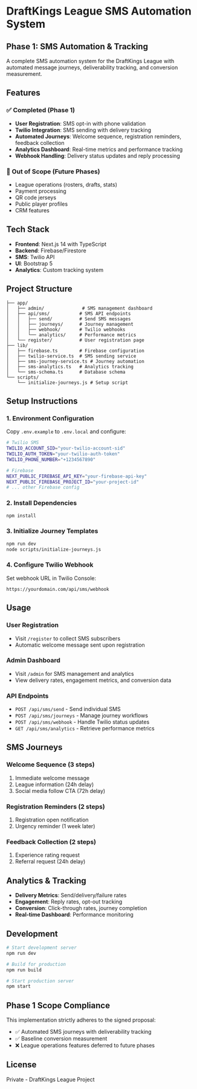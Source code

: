 # DraftKings League SMS Automation System

## Phase 1: SMS Automation & Tracking

A complete SMS automation system for the DraftKings League with automated message journeys, deliverability tracking, and conversion measurement.

## Features

### ✅ Completed (Phase 1)
- **User Registration**: SMS opt-in with phone validation
- **Twilio Integration**: SMS sending with delivery tracking
- **Automated Journeys**: Welcome sequence, registration reminders, feedback collection
- **Analytics Dashboard**: Real-time metrics and performance tracking
- **Webhook Handling**: Delivery status updates and reply processing

### 🚫 Out of Scope (Future Phases)
- League operations (rosters, drafts, stats)
- Payment processing
- QR code jerseys
- Public player profiles
- CRM features

## Tech Stack

- **Frontend**: Next.js 14 with TypeScript
- **Backend**: Firebase/Firestore
- **SMS**: Twilio API
- **UI**: Bootstrap 5
- **Analytics**: Custom tracking system

## Project Structure

```
├── app/
│   ├── admin/              # SMS management dashboard
│   ├── api/sms/           # SMS API endpoints
│   │   ├── send/          # Send SMS messages
│   │   ├── journeys/      # Journey management
│   │   ├── webhook/       # Twilio webhooks
│   │   └── analytics/     # Performance metrics
│   └── register/          # User registration page
├── lib/
│   ├── firebase.ts        # Firebase configuration
│   ├── twilio-service.ts  # SMS sending service
│   ├── sms-journey-service.ts # Journey automation
│   ├── sms-analytics.ts   # Analytics tracking
│   └── sms-schema.ts      # Database schema
└── scripts/
    └── initialize-journeys.js # Setup script
```

## Setup Instructions

### 1. Environment Configuration

Copy `.env.example` to `.env.local` and configure:

```bash
# Twilio SMS
TWILIO_ACCOUNT_SID="your-twilio-account-sid"
TWILIO_AUTH_TOKEN="your-twilio-auth-token"  
TWILIO_PHONE_NUMBER="+1234567890"

# Firebase
NEXT_PUBLIC_FIREBASE_API_KEY="your-firebase-api-key"
NEXT_PUBLIC_FIREBASE_PROJECT_ID="your-project-id"
# ... other Firebase config
```

### 2. Install Dependencies

```bash
npm install
```

### 3. Initialize Journey Templates

```bash
npm run dev
node scripts/initialize-journeys.js
```

### 4. Configure Twilio Webhook

Set webhook URL in Twilio Console:
```
https://yourdomain.com/api/sms/webhook
```

## Usage

### User Registration
- Visit `/register` to collect SMS subscribers
- Automatic welcome message sent upon registration

### Admin Dashboard  
- Visit `/admin` for SMS management and analytics
- View delivery rates, engagement metrics, and conversion data

### API Endpoints

- `POST /api/sms/send` - Send individual SMS
- `POST /api/sms/journeys` - Manage journey workflows
- `POST /api/sms/webhook` - Handle Twilio status updates
- `GET /api/sms/analytics` - Retrieve performance metrics

## SMS Journeys

### Welcome Sequence (3 steps)
1. Immediate welcome message
2. League information (24h delay)
3. Social media follow CTA (72h delay)

### Registration Reminders (2 steps)
1. Registration open notification
2. Urgency reminder (1 week later)

### Feedback Collection (2 steps)
1. Experience rating request
2. Referral request (24h delay)

## Analytics & Tracking

- **Delivery Metrics**: Send/delivery/failure rates
- **Engagement**: Reply rates, opt-out tracking
- **Conversion**: Click-through rates, journey completion
- **Real-time Dashboard**: Performance monitoring

## Development

```bash
# Start development server
npm run dev

# Build for production
npm run build

# Start production server
npm start
```

## Phase 1 Scope Compliance

This implementation strictly adheres to the signed proposal:
- ✅ Automated SMS journeys with deliverability tracking
- ✅ Baseline conversion measurement
- ❌ League operations features deferred to future phases

## License

Private - DraftKings League Project
